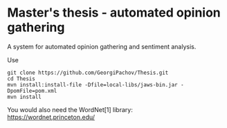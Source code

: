 # Master's thesis - automated opinion gathering

A system for automated opinion gathering and sentiment analysis.

Use 
```
git clone https://github.com/GeorgiPachov/Thesis.git
cd Thesis
mvn install:install-file -Dfile=local-libs/jaws-bin.jar -DpomFile=pom.xml
mvn install
```

You would also need the WordNet[1] library:  
https://wordnet.princeton.edu/

